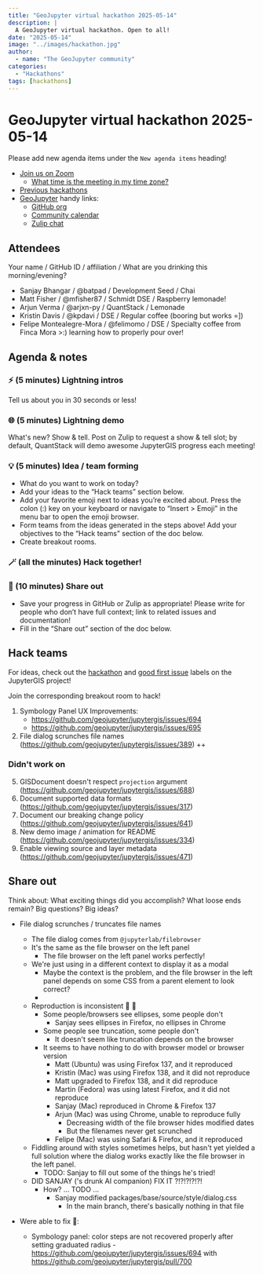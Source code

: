 ```yaml
---
title: "GeoJupyter virtual hackathon 2025-05-14"
description: |
  A GeoJupyter virtual hackathon. Open to all!
date: "2025-05-14"
image: "../images/hackathon.jpg"
author:
  - name: "The GeoJupyter community"
categories:
  - "Hackathons"
tags: [hackathons]
---
```


# GeoJupyter virtual hackathon 2025-05-14

Please add new agenda items under the `New agenda items` heading!

- [Join us on Zoom](https://berkeley.zoom.us/j/92451699568)
  - [What time is the meeting in my time zone?](https://dateful.com/convert/utc?t=3pm)
- [Previous hackathons](https://geojupyter.org/blog/#category=Hackathons)
- [GeoJupyter](https://geojupyter.org) handy links:
  - [GitHub org](https://github.com/geojupyter)
  - [Community calendar](https://geojupyter.org/calendar.html)
  - [Zulip chat](https://jupyter.zulipchat.com/#narrow/channel/471314-geojupyter)


## Attendees

Your name / GitHub ID / affiliation / What are you drinking this morning/evening?

* Sanjay Bhangar / \@batpad / Development Seed / Chai
* Matt Fisher / \@mfisher87 / Schmidt DSE / Raspberry lemonade!
* Arjun Verma / \@arjxn-py / QuantStack / Lemonade
* Kristin Davis / \@kpdavi / DSE / Regular coffee (booring but works =])
* Felipe Montealegre-Mora / \@felimomo / DSE / Specialty coffee from Finca Mora >:) learning how to properly pour over!


## Agenda & notes

### ⚡ (5 minutes) Lightning intros

Tell us about you in 30 seconds or less!


### 🌐 (5 minutes) Lightning demo

What's new? Show & tell.
Post on Zulip to request a show & tell slot; by default, QuantStack will demo awesome
JupyterGIS progress each meeting!


### 💡 (5 minutes) Idea / team forming

* What do you want to work on today?
* Add your ideas to the “Hack teams” section below.
* Add your favorite emoji next to ideas you’re excited about. Press the colon (:) key on your keyboard or navigate to “Insert > Emoji” in the menu bar to open the emoji browser.
* Form teams from the ideas generated in the steps above! Add your objectives to the “Hack teams” section of the doc below.
* Create breakout rooms.


### 🪄 (all the minutes) Hack together!

### 💬 (10 minutes) Share out

* Save your progress in GitHub or Zulip as appropriate!
  Please write for people who don’t have full context; link to related issues and documentation!
* Fill in the “Share out” section of the doc below.


## Hack teams

For ideas, check out the [hackathon](https://github.com/geojupyter/jupytergis/labels/hackathon) and [good first issue](https://github.com/geojupyter/jupytergis/labels/good%20first%20issue) labels on the JupyterGIS project!

Join the corresponding breakout room to hack!

1. Symbology Panel UX Improvements:
    - https://github.com/geojupyter/jupytergis/issues/694
    - https://github.com/geojupyter/jupytergis/issues/695
3. File dialog scrunches file names (https://github.com/geojupyter/jupytergis/issues/389) ++


### Didn't work on

5. GISDocument doesn't respect `projection` argument (https://github.com/geojupyter/jupytergis/issues/688)
6. Document supported data formats (https://github.com/geojupyter/jupytergis/issues/317)
7. Document our breaking change policy (https://github.com/geojupyter/jupytergis/issues/641)
8. New demo image / animation for README (https://github.com/geojupyter/jupytergis/issues/334)
9. Enable viewing source and layer metadata (https://github.com/geojupyter/jupytergis/issues/471)



## Share out

Think about:
What exciting things did you accomplish?
What loose ends remain?
Big questions? Big ideas?

* File dialog scrunches / truncates file names
    * The file dialog comes from `@jupyterlab/filebrowser`
    * It's the same as the file browser on the left panel
        * The file browser on the left panel works perfectly!
    * We're just using in a different context to display it as a modal
        * Maybe the context is the problem, and the file browser in the left panel depends on some CSS from a parent element to look correct?
        *
    * Reproduction is inconsistent :exploding_head: :melting_face:
        * Some people/browsers see ellipses, some people don't
            * Sanjay sees ellipses in Firefox, no ellipses in Chrome
        * Some people see truncation, some people don't
            * It doesn't seem like truncation depends on the browser
        * It seems to have nothing to do with browser model or browser version
            * Matt (Ubuntu) was using Firefox 137, and it reproduced
            * Kristin (Mac) was using Firefox 138, and it did not reproduce
            * Matt upgraded to Firefox 138, and it did reproduce
            * Martin (Fedora) was using latest Firefox, and it did not reproduce
            * Sanjay (Mac) reproduced in Chrome & Firefox 137
            * Arjun (Mac) was using Chrome, unable to reproduce fully
                * Decreasing width of the file browser hides modified dates
                * But the filenames never get scrunched
            * Felipe (Mac) was using Safari & Firefox, and it reproduced
    * Fiddling around with styles sometimes helps, but hasn't yet yielded a full solution where the dialog works exactly like the file browser in the left panel.
        * TODO: Sanjay to fill out some of the things he's tried!
    * DID SANJAY ('s drunk AI companion) FIX IT ?!?!?!?!?!
        * How? ... TODO ...
            * Sanjay modified packages/base/source/style/dialog.css
                * In the main branch, there's basically nothing in that file

* Were able to fix :tada::
    * Symbology panel: color steps are not recovered properly after setting graduated radius - https://github.com/geojupyter/jupytergis/issues/694 with https://github.com/geojupyter/jupytergis/pull/700
